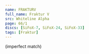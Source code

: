 ```yaml
---
name: FRAKTURV
full_name: Fraktur V
src: Whiteline Alpha
page: 66/1
discs: [SiFoX-7, SiFoX-24, SiFoX-33]
tags: [Fraktur]
---
```

(imperfect match)
